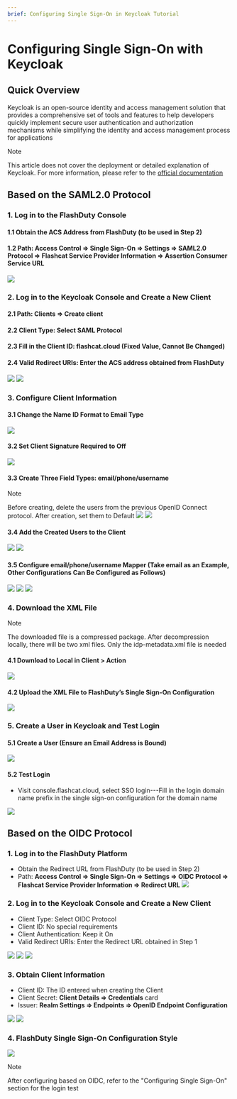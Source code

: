 ```yaml
---
brief: Configuring Single Sign-On in Keycloak Tutorial
---
```


# Configuring Single Sign-On with Keycloak

## Quick Overview

Keycloak is an open-source identity and access management solution that provides a comprehensive set of tools and features to help developers quickly implement secure user authentication and authorization mechanisms while simplifying the identity and access management process for applications

> [!NOTE]
> This article does not cover the deployment or detailed explanation of Keycloak. For more information, please refer to the [official documentation](https://www.keycloak.org/)

## Based on the SAML2.0 Protocol
### 1. Log in to the FlashDuty Console
#### 1.1 Obtain the ACS Address from FlashDuty (to be used in Step 2)
#### 1.2 Path: Access Control => Single Sign-On => Settings => SAML2.0 Protocol => Flashcat Service Provider Information => Assertion Consumer Service URL

![](https://fcdoc.github.io/img/zh/flashduty/mixin/single_sign_on/keycloak/1.avif)

### 2. Log in to the Keycloak Console and Create a New Client
#### 2.1 Path: Clients => Create client
#### 2.2 Client Type: Select SAML Protocol
#### 2.3 Fill in the Client ID: flashcat.cloud (Fixed Value, Cannot Be Changed)
#### 2.4 Valid Redirect URIs: Enter the ACS address obtained from FlashDuty

![](https://fcdoc.github.io/img/zh/flashduty/mixin/single_sign_on/keycloak/2.avif)
![](https://fcdoc.github.io/img/zh/flashduty/mixin/single_sign_on/keycloak/3.avif)

### 3. Configure Client Information

#### 3.1 Change the Name ID Format to Email Type

![](https://fcdoc.github.io/img/zh/flashduty/mixin/single_sign_on/keycloak/4.avif)

#### 3.2 Set Client Signature Required to Off

![](https://fcdoc.github.io/img/zh/flashduty/mixin/single_sign_on/keycloak/5.avif)

#### 3.3 Create Three Field Types: email/phone/username
> [!NOTE]
> Before creating, delete the users from the previous OpenID Connect protocol. After creation, set them to Default
![](https://fcdoc.github.io/img/zh/flashduty/mixin/single_sign_on/keycloak/6.avif)
![](https://fcdoc.github.io/img/zh/flashduty/mixin/single_sign_on/keycloak/7.avif)

#### 3.4 Add the Created Users to the Client
![](https://fcdoc.github.io/img/zh/flashduty/mixin/single_sign_on/keycloak/8.avif)
![](https://fcdoc.github.io/img/zh/flashduty/mixin/single_sign_on/keycloak/9.avif)

#### 3.5 Configure email/phone/username Mapper (Take email as an Example, Other Configurations Can Be Configured as Follows)
![](https://fcdoc.github.io/img/zh/flashduty/mixin/single_sign_on/keycloak/10.avif)
![](https://fcdoc.github.io/img/zh/flashduty/mixin/single_sign_on/keycloak/11.avif)
![](https://fcdoc.github.io/img/zh/flashduty/mixin/single_sign_on/keycloak/12.avif)

### 4. Download the XML File
> [!NOTE]
> The downloaded file is a compressed package. After decompression locally, there will be two xml files. Only the idp-metadata.xml file is needed
#### 4.1 Download to Local in Client > Action
![](https://fcdoc.github.io/img/zh/flashduty/mixin/single_sign_on/keycloak/13.avif)

#### 4.2 Upload the XML File to FlashDuty’s Single Sign-On Configuration
![](https://fcdoc.github.io/img/zh/flashduty/mixin/single_sign_on/keycloak/14.avif)

### 5. Create a User in Keycloak and Test Login

#### 5.1 Create a User (Ensure an Email Address is Bound)
![](https://fcdoc.github.io/img/zh/flashduty/mixin/single_sign_on/keycloak/15.avif)

#### 5.2 Test Login
- Visit console.flashcat.cloud, select SSO login---Fill in the login domain name prefix in the single sign-on configuration for the domain name

![](https://fcdoc.github.io/img/zh/flashduty/mixin/single_sign_on/keycloak/16.avif)

## Based on the OIDC Protocol
### 1. Log in to the FlashDuty Platform
- Obtain the Redirect URL from FlashDuty (to be used in Step 2)
- Path: **Access Control => Single Sign-On => Settings => OIDC Protocol => Flashcat Service Provider Information => Redirect URL**
![](https://fcdoc.github.io/img/zh/flashduty/mixin/single_sign_on/keycloak/17.avif)

### 2. Log in to the Keycloak Console and Create a New Client

- Client Type: Select OIDC Protocol
- Client ID: No special requirements
- Client Authentication: Keep it On
- Valid Redirect URIs: Enter the Redirect URL obtained in Step 1

![](https://fcdoc.github.io/img/zh/flashduty/mixin/single_sign_on/keycloak/18.avif)
![](https://fcdoc.github.io/img/zh/flashduty/mixin/single_sign_on/keycloak/19.avif)
![](https://fcdoc.github.io/img/zh/flashduty/mixin/single_sign_on/keycloak/20.avif)

### 3. Obtain Client Information

- Client ID: The ID entered when creating the Client
- Client Secret: **Client Details => Credentials** card
- Issuer: **Realm Settings => Endpoints => OpenID Endpoint Configuration**

![](https://fcdoc.github.io/img/zh/flashduty/mixin/single_sign_on/keycloak/21.avif)
![](https://fcdoc.github.io/img/zh/flashduty/mixin/single_sign_on/keycloak/22.avif)

### 4. FlashDuty Single Sign-On Configuration Style

![](https://fcdoc.github.io/img/zh/flashduty/mixin/single_sign_on/keycloak/23.avif)

> [!NOTE]
> After configuring based on OIDC, refer to the "Configuring Single Sign-On" section for the login test